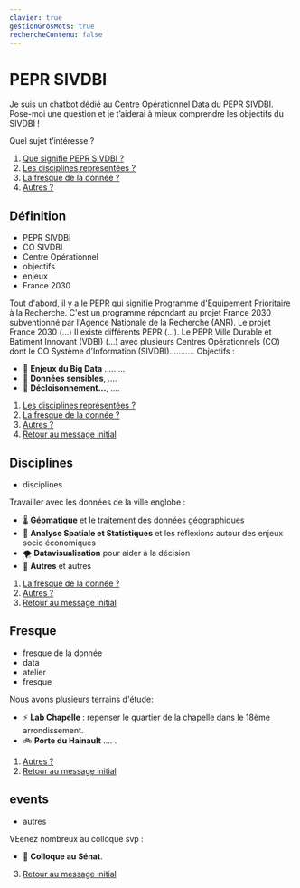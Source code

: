 ```yaml
---
clavier: true
gestionGrosMots: true
rechercheContenu: false
---
```


# PEPR SIVDBI

<span class="unique">Je suis un chatbot dédié au Centre Opérationnel Data du PEPR SIVDBI. Pose-moi une question et je t’aiderai à mieux comprendre les objectifs du SIVDBI !</span>  

Quel sujet t’intéresse ?  

1. [Que signifie PEPR SIVDBI ?](Définition)  
2. [Les disciplines représentées ?](Disciplines)  
3. [La fresque de la donnée ?](Fresque)  
4. [Autres ?](events)   

## Définition
- PEPR SIVDBI
- CO SIVDBI
- Centre Opérationnel
- objectifs
- enjeux
- France 2030

Tout d'abord, il y a le PEPR qui signifie Programme d'Equipement Prioritaire à la Recherche. C'est un programme répondant au projet France 2030 subventionné par l'Agence Nationale de la Recherche (ANR). Le projet France 2030 (...) Il existe différents PEPR (...). Le PEPR Ville Durable et Batiment Innovant (VDBI) (...) avec plusieurs Centres Opérationnels (CO) dont le CO Système d'Information (SIVDBI)........... Objectifs :

- 🚗 **Enjeux du Big Data** .........
- 🌲 **Données sensibles**, ....  
- 🌾 **Décloisonnement...**, ....  

1. [Les disciplines représentées ?](Disciplines)   
2. [La fresque de la donnée ?](Fresque)
3. [Autres ?](events)  
4. [Retour au message initial]()  

## Disciplines
- disciplines

Travailler avec les données de la ville englobe :  

- 🌡️ **Géomatique** et le traitement des données géographiques  
- 🌊 **Analyse Spatiale et Statistiques** et les réflexions autour des enjeux socio économiques
- 🌪️ **Datavisualisation** pour aider à la décision
- 🐾 **Autres** et autres 

1. [La fresque de la donnée ?](Fresque)  
2. [Autres ?](events)
3. [Retour au message initial]()  

## Fresque
- fresque de la donnée
- data
- atelier
- fresque

Nous avons plusieurs terrains d'étude:  

- ⚡ **Lab Chapelle** : repenser le quartier de la chapelle dans le 18ème arrondissement.  
- 🚲 **Porte du Hainault** ....  .  

1. [Autres ?](events)
3. [Retour au message initial]()  

## events
- autres

VEenez nombreux au colloque svp :  

- 🌱 **Colloque au Sénat**.  

3. [Retour au message initial]()  
